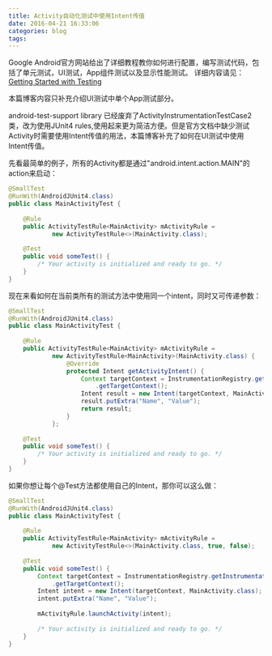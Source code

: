 ```yaml
---
title: Activity自动化测试中使用Intent传值
date: 2016-04-21 16:33:06
categories: blog
tags:
---
```

Google Android官方网站给出了详细教程教你如何进行配置，编写测试代码，包括了单元测试，UI测试，App组件测试以及显示性能测试。
详细内容请见：[Getting Started with Testing](http://developer.android.com/intl/zh-cn/training/testing/start/index.html)

本篇博客内容只补充介绍UI测试中单个App测试部分。

android-test-support library 已经废弃了ActivityInstrumentationTestCase2类，改为使用JUnit4 rules,使用起来更为简洁方便。但是官方文档中缺少测试Activity时需要使用Intent传值的用法，本篇博客补充了如何在UI测试中使用
Intent传值。

先看最简单的例子，所有的Activity都是通过"android.intent.action.MAIN"的action来启动：

```Java
@SmallTest
@RunWith(AndroidJUnit4.class)
public class MainActivityTest {
 
    @Rule
    public ActivityTestRule<MainActivity> mActivityRule =
            new ActivityTestRule<>(MainActivity.class);
 
    @Test
    public void someTest() {
        /* Your activity is initialized and ready to go. */
    }
}
```
现在来看如何在当前类所有的测试方法中使用同一个intent，同时又可传递参数：

```Java
@SmallTest
@RunWith(AndroidJUnit4.class)
public class MainActivityTest {
 
    @Rule
    public ActivityTestRule<MainActivity> mActivityRule =
            new ActivityTestRule<MainActivity>(MainActivity.class) {
                @Override
                protected Intent getActivityIntent() {
                    Context targetContext = InstrumentationRegistry.getInstrumentation()
                        .getTargetContext();
                    Intent result = new Intent(targetContext, MainActivity.class);
                    result.putExtra("Name", "Value");
                    return result;
                }
            };
 
    @Test
    public void someTest() {
        /* Your activity is initialized and ready to go. */
    }
}
```
如果你想让每个@Test方法都使用自己的Intent，那你可以这么做：

```Java
@SmallTest
@RunWith(AndroidJUnit4.class)
public class MainActivityTest {
 
    @Rule
    public ActivityTestRule<MainActivity> mActivityRule =
            new ActivityTestRule<>(MainActivity.class, true, false);
 
    @Test
    public void someTest() {
        Context targetContext = InstrumentationRegistry.getInstrumentation()
            .getTargetContext();
        Intent intent = new Intent(targetContext, MainActivity.class);
        intent.putExtra("Name", "Value");
 
        mActivityRule.launchActivity(intent);
 
        /* Your activity is initialized and ready to go. */
    }
}
```



